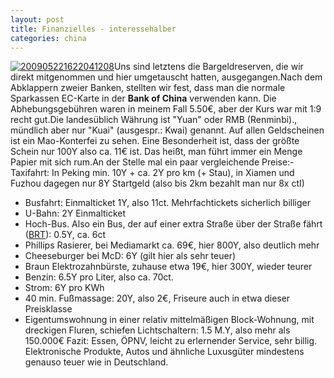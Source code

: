 ```yaml
---
layout: post
title: Finanzielles - interessehalber
categories: china
---
```

[![](http://stefanwienert.net/~zealot128/chinablog/wp-content/uploads/2010/10/200905221622041208.jpg "200905221622041208")](http://stefanwienert.net/~zealot128/chinablog/wp-content/uploads/2010/10/200905221622041208.jpg)Uns sind letztens die Bargeldreserven, die wir direkt mitgenommen und hier umgetauscht hatten, ausgegangen.Nach dem Abklappern zweier Banken, stellten wir fest, dass man die normale Sparkassen EC-Karte in der **Bank of China** verwenden kann. Die Abhebungsgebühren waren in meinem Fall 5.50€, aber der Kurs war mit 1:9 recht gut.Die landesüblich Währung ist "Yuan" oder RMB (Renminbi)., mündlich aber nur "Kuai" (ausgespr.: Kwai) genannt. Auf allen Geldscheinen ist ein Mao-Konterfei zu sehen. Eine Besonderheit ist, dass der größte Schein nur 100Y also ca. 11€ ist. Das heißt, man führt immer ein Menge Papier mit sich rum.An der Stelle mal ein paar vergleichende Preise:- Taxifahrt: In Peking min. 10Y + ca. 2Y pro km (+ Stau), in Xiamen und Fuzhou dagegen nur 8Y Startgeld (also bis 2km bezahlt man nur 8x ctI)
- Busfahrt: Einmalticket 1Y, also 11ct. Mehrfachtickets sicherlich billiger
- U-Bahn: 2Y Einmalticket
- Hoch-Bus. Also ein Bus, der auf einer extra Straße über der Straße fährt ([BRT](http://en.wikipedia.org/wiki/Xiamen_BRT)): 0.5Y, ca. 6ct
- Phillips Rasierer, bei Mediamarkt ca. 69€, hier 800Y, also deutlich mehr
- Cheeseburger bei McD: 6Y (gilt hier als sehr teuer)
- Braun Elektrozahnbürste, zuhause etwa 19€, hier 300Y, wieder teurer
- Benzin: 6.5Y pro Liter, also ca. 70ct.
- Strom: 6Y pro KWh
- 40 min. Fußmassage: 20Y, also 2€, Friseure auch in etwa dieser Preisklasse
- Eigentumswohnung in einer relativ mittelmäßigen Block-Wohnung, mit dreckigen Fluren, schiefen Lichtschaltern: 1.5 M.Y, also mehr als 150.000€
Fazit: Essen, ÖPNV, leicht zu erlernender Service, sehr billig. Elektronische Produkte, Autos und ähnliche Luxusgüter mindestens genauso teuer wie in Deutschland.
